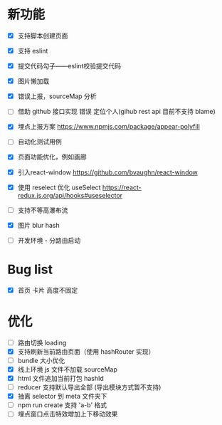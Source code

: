# 新功能

- [x] 支持脚本创建页面
- [x] 支持 eslint
- [x] 提交代码勾子——eslint校验提交代码
- [x] 图片懒加载
- [x] 错误上报，sourceMap 分析
- [ ] 借助 github 接口实现 错误 定位个人(gihub rest api 目前不支持 blame)
- [x] 埋点上报方案 https://www.npmjs.com/package/appear-polyfill
- [ ] 自动化测试用例
- [x] 页面功能优化，例如画廊
- [x] 引入react-window https://github.com/bvaughn/react-window
- [x] 使用 reselect 优化 useSelect https://react-redux.js.org/api/hooks#useselector
- [ ] 支持不等高瀑布流
- [x] 图片 blur hash
- [ ] 开发环境 - 分路由启动



# Bug list
- [x] 首页 卡片 高度不固定


# 优化
- [ ] 路由切换 loading
- [x] 支持刷新当前路由页面（使用 hashRouter 实现）
- [ ] bundle 大小优化
- [x] 线上环境 js 文件不加载 sourceMap
- [x] html 文件追加当前打包 hashId
- [ ] reducer 支持默认导出全部 (导出模块方式暂不支持)
- [x] 抽离 selector 到 meta 文件夹下
- [ ] npm run create 支持 'a-b' 格式
- [ ] 埋点窗口点击特效增加上下移动效果